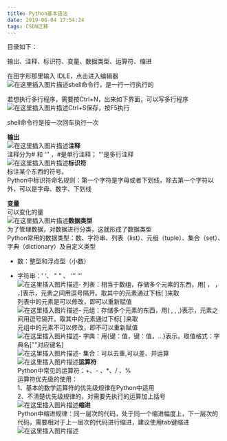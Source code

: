 ```yaml
---
title: Python基本语法
date: 2019-06-04 17:54:24
tags: CSDN迁移
---
```

  目录如下：

 输出、注释、标识符、变量、数据类型、运算符、缩进

 在田字形那里输入 IDLE，点击进入编辑器  
 ![在这里插入图片描述](https://img-blog.csdnimg.cn/20190603152041832.png)shell命令行，是一行一行执行的

 若想执行多行程序，需要按Ctrl+N，出来如下界面，可以写多行程序  
 ![在这里插入图片描述](https://img-blog.csdnimg.cn/20190603152235294.png)Ctrl+S保存，按F5执行

 shell命令行是按一次回车执行一次

 **输出**  
 ![在这里插入图片描述](https://img-blog.csdnimg.cn/2019060414142759.png)**注释**  
 注释分为# 和 ‘’’ ，#是单行注释； ‘’'是多行注释  
 ![在这里插入图片描述](https://img-blog.csdnimg.cn/20190604141741418.png)**标识符**  
 标注某个东西的符号。  
 Python中标识符命名规则：第一个字符是字母或者下划线，除去第一个字符以外，可以是字母、数字、下划线

 **变量**  
 可以变化的量  
 ![在这里插入图片描述](https://img-blog.csdnimg.cn/20190604145230376.png)**数据类型**  
 为了管理数据，对数据进行分类，这就形成了数据类型  
 Python常用的数据类型：数、字符串、列表（list）、元组（tuple）、集合（set）、字典（dictionary）及自定义类型

  
  * 数：整型和浮点型（小数）
    
      
  * 字符串：’ ‘、 " " 、 ‘’’ ‘’’  
     ![在这里插入图片描述](https://img-blog.csdnimg.cn/20190604145954800.png)- 列表：相当于数组，存储多个元素的东西，用[ ， ， ，]表示，元素之间用逗号隔开。取其中的元素通过下标[ ]来取  
     列表中的元素是可以修改，即可以重新赋值  
     ![在这里插入图片描述](https://img-blog.csdnimg.cn/20190604150745453.png)- 元组：存储多个元素的东西，用( , , ,)表示，元素之间用逗号隔开。取其中的元素通过下标[ ]来取  
     元组中的元素不可以修改，即不可以重新赋值  
     ![在这里插入图片描述](https://img-blog.csdnimg.cn/20190604151551686.png)- 字典：用{键：值，键：值，…}表示。取值格式：字典名[""对应键名]  
     ![在这里插入图片描述](https://img-blog.csdnimg.cn/20190604172128441.png)- 集合：可以去重,可以差、并运算  
     ![在这里插入图片描述](https://img-blog.csdnimg.cn/20190604172711923.png)**运算符**  
     Python中常见的运算符：+、- 、*、/ 、%  
     运算符优先级的使用：  
     1、基本的数学运算符的优先级规律在Python中适用  
     2、不清楚优先级规律的，对需要先执行的运算加上括号  
     ![在这里插入图片描述](https://img-blog.csdnimg.cn/20190604173733392.png)**缩进**  
     Python中缩进规律：同一层次的代码，处于同一个缩进幅度上，下一层次的代码，需要相对于上一层次的代码进行缩进，建议使用tab键缩进  
     ![在这里插入图片描述](https://img-blog.csdnimg.cn/20190604174527928.png)
    
         
  